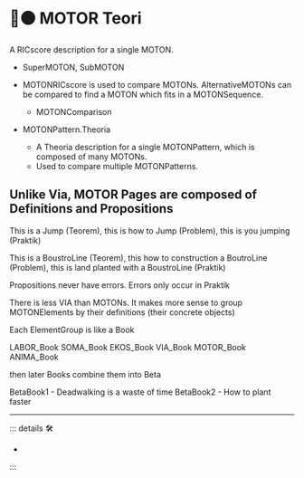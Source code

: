 # 🔷🟠 MOTOR Teori

A RICscore description for a single MOTON.

- SuperMOTON, SubMOTON

- MOTONRICscore is used to compare MOTONs. AlternativeMOTONs can be compared to find a MOTON which fits in a MOTONSequence.
    - MOTONComparison

- MOTONPattern.Theoria
    - A Theoria description for a single MOTONPattern, which is composed of many MOTONs.
    - Used to compare multiple MOTONPatterns.

## Unlike Via, MOTOR Pages are composed of Definitions and Propositions

This is a Jump (Teorem), this is how to Jump (Problem), this is you jumping (Praktik)

This is a BoustroLine (Teorem), this how to construction a BoutroLine (Problem), this is land planted with a BoustroLine (Praktik)

Propositions never have errors. Errors only occur in Praktik

There is less VIA than MOTONs. It makes more sense to group MOTONElements by their definitions (their concrete objects)

Each ElementGroup is like a Book

LABOR_Book
SOMA_Book
EKOS_Book
VIA_Book
MOTOR_Book
ANIMA_Book

then later Books combine them into Beta

BetaBook1
    - Deadwalking is a waste of time
BetaBook2
    - How to plant faster

---

<!-- =================================================== -->
<!-- =================================================== -->
<!-- =================================================== -->
<!-- =================================================== -->
<!-- =================================================== -->
::: details 🛠

-

:::
